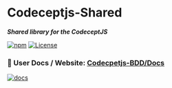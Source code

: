 # Codeceptjs-Shared

***Shared library for the CodeceptJS***

[![npm](https://img.shields.io/npm/v/codeceptjs-shared.svg)](https://www.npmjs.com/package/codeceptjs-shared) [![License](https://img.shields.io/npm/l/codeceptjs-shared.svg)](LICENSE)

### 📖 User Docs / Website: [Codecpetjs-BDD/Docs](http://gkushang.github.io/)

<a href="https://gkushang.github.io" rel="nofollow noreferrer" target="_blank"><img src="https://i.postimg.cc/8zDLzZRq/Screen-Shot-2020-01-28-at-6-27-28-PM.png" alt="docs"></a>

